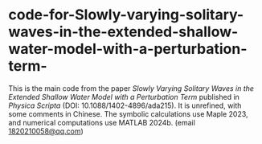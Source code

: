 # code-for-Slowly-varying-solitary-waves-in-the-extended-shallow-water-model-with-a-perturbation-term-
This is the main code from the paper *Slowly Varying Solitary Waves in the Extended Shallow Water Model with a Perturbation Term* published in *Physica Scripta* (DOI: 10.1088/1402-4896/ada215). It is unrefined, with some comments in Chinese. The symbolic calculations use Maple 2023, and numerical computations use MATLAB 2024b. (email 1820210058@qq.com)
